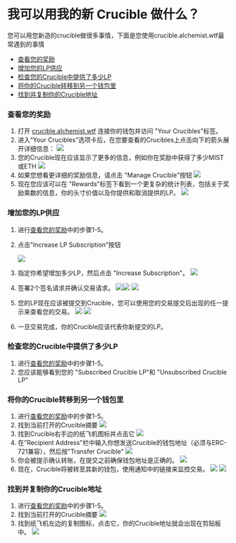 # 我可以用我的新 Crucible 做什么？

您可以用您新造的crucible做很多事情，下面是您使用crucible.alchemist.wtf最常遇到的事情

* [查看您的奖励](what-can-i-do-with-my-new-crucible.md#cha-kan-nin-de-jiang-li)
* [增加您的LP供应](what-can-i-do-with-my-new-crucible.md#zeng-jia-nin-de-lp-gong-ying)
* [检查您的Crucible中提供了多少LP](what-can-i-do-with-my-new-crucible.md#jian-cha-nin-de-crucible-zhong-ti-gong-le-duo-shao-lp)
* [将你的Crucible转移到另一个钱包里](what-can-i-do-with-my-new-crucible.md#jiang-ni-de-crucible-zhuan-yi-dao-ling-yi-ge-qian-bao-li)
* [找到并复制你的Crucible地址](what-can-i-do-with-my-new-crucible.md#zhao-dao-bing-fu-zhi-ni-de-crucible-di-zhi)

### 查看您的奖励

1. 打开 [crucible.alchemist.wtf](https://crucible.alchemist.wtf/) 连接你的钱包并访问 "Your Crucibles"标签。
2. 进入“Your Crucibles”选项卡后，在您要查看的Crucibles上点击向下的箭头展开详细信息： ![](../../.gitbook/assets/screenshot-2021-05-07-at-12.50.58.png) 
3. 您的Crucible现在应该显示了更多的信息，例如你在奖励中获得了多少MIST或ETH ![](../../.gitbook/assets/screenshot-2021-05-07-at-12.50.42.png) 
4. 如果您想看更详细的奖励信息，请点击 "Manage Crucible"按钮  ![](../../.gitbook/assets/screenshot-2021-05-07-at-12.51.04.png) 
5. 现在您应该可以在 "Rewards"标签下看到一个更复杂的统计列表，包括关于奖励乘数的信息，你的头寸价值以及你提供和取消提供的LP。  ![](../../.gitbook/assets/screenshot-2021-05-07-at-12.51.22.png) 

### 增加您的LP供应

1. 进行[查看您的奖励](what-can-i-do-with-my-new-crucible.md#cha-kan-nin-de-jiang-li)中的步骤1-5。
2. 点击"Increase LP Subscription"按钮

   ![](../../.gitbook/assets/screenshot-2021-05-07-at-12.51.36.png)

3. 指定你希望增加多少LP，然后点击 "Increase Subscription"。 ![](../../.gitbook/assets/screenshot-2021-05-07-at-12.51.48.png) 
4. 签署2个签名请求并确认交易请求。      ![](../../.gitbook/assets/screenshot-2021-05-07-at-12.51.59.png)![](../../.gitbook/assets/screenshot-2021-05-07-at-12.52.17.png) ![](../../.gitbook/assets/screenshot-2021-05-07-at-12.52.27.png) 
5. 您的LP现在应该被提交到Crucible，您可以使用您的交易提交后出现的任一提示来查看您的交易。  ![](../../.gitbook/assets/screenshot-2021-05-07-at-13.12.02.png) ![](../../.gitbook/assets/screenshot-2021-05-07-at-13.24.50.png) 
6. 一旦交易完成，你的Crucible应该代表你新提交的LP。

### 检查您的Crucible中提供了多少LP

1. 进行[查看您的奖励](what-can-i-do-with-my-new-crucible.md#cha-kan-nin-de-jiang-li)中的步骤1-5。
2. 您应该能够看到您的 "Subscribed Crucible LP"和 "Unsubscribed Crucible LP"

### 将你的Crucible转移到另一个钱包里

1. 进行[查看您的奖励](what-can-i-do-with-my-new-crucible.md#cha-kan-nin-de-jiang-li)中的步骤1-5。
2. 找到当前打开的Crucible摘要 ![](../../.gitbook/assets/screenshot-2021-05-07-at-12.55.42.png)
3. 找到Crucible右手边的纸飞机图标并点击它                      ![](../../.gitbook/assets/screenshot-2021-05-07-at-12.55.44.png) 
4. 在"Recipient Address"栏中输入你想发送Crucible的钱包地址（必须与ERC-721兼容），然后按"Transfer Crucible" ![](../../.gitbook/assets/screenshot-2021-05-07-at-12.56.17.png) 
5. 你会被提示确认转账，在提交之前确保钱包地址是正确的。 ![](../../.gitbook/assets/screenshot-2021-05-07-at-12.56.27.png) 
6. 现在，Crucible将被转至其新的钱包，使用通知中的链接来监控交易。  ![](../../.gitbook/assets/screenshot-2021-05-07-at-13.12.05.png) ![](../../.gitbook/assets/screenshot-2021-05-07-at-13.12.02.png) 

### 找到并复制你的Crucible地址

1. 进行[查看您的奖励](what-can-i-do-with-my-new-crucible.md#cha-kan-nin-de-jiang-li)中的步骤1-5。
2. 找到当前打开的Crucible摘要 ![](../../.gitbook/assets/screenshot-2021-05-07-at-12.55.42.png)
3. 找到纸飞机左边的复制图标，点击它，你的Crucible地址就会出现在剪贴板中。 ![](../../.gitbook/assets/screenshot-2021-05-07-at-12.55.48.png)

#### 

